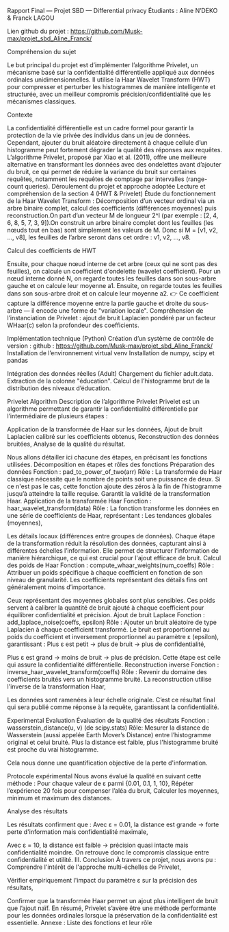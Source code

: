 Rapport Final — Projet SBD — Differential privacy
Étudiants : Aline N’DEKO & Franck LAGOU

Lien github du projet : https://github.com/Musk-max/projet_sbd_Aline_Franck/

Compréhension du sujet

Le but principal du projet est d’implémenter l’algorithme Privelet, un mécanisme basé sur la confidentialité différentielle appliqué aux données ordinales unidimensionnelles. Il utilise la Haar Wavelet Transform (HWT) pour compresser et perturber les histogrammes de manière intelligente et structurée, avec un meilleur compromis précision/confidentialité que les mécanismes classiques.

Contexte

La confidentialité différentielle est un cadre formel pour garantir la protection de la vie privée des individus dans un jeu de données.
Cependant, ajouter du bruit aléatoire directement à chaque cellule d’un histogramme peut fortement dégrader la qualité des réponses aux requêtes.
L’algorithme Privelet, proposé par Xiao et al. (2011), offre une meilleure alternative en transformant les données avec des ondelettes avant d’ajouter du bruit, ce qui permet de réduire la variance du bruit sur certaines requêtes, notamment les requêtes de comptage par intervalles (range-count queries).
Déroulement du projet et approche adoptée
Lecture et compréhension de la section 4 (HWT & Privelet)
Étude du fonctionnement de la Haar Wavelet Transform : 
Décomposition d’un vecteur ordinal via un arbre binaire complet, calcul des coefficients (différences moyennes) puis reconstruction.On part d’un vecteur M de longueur 2^l (par exemple : [2, 4, 6, 8, 5, 7, 3, 9]).On construit un arbre binaire complet dont les feuilles (les nœuds tout en bas) sont simplement les valeurs de M. Donc si M = [v1, v2, ..., v8], les feuilles de l’arbre seront dans cet ordre : v1, v2, ..., v8.

Calcul des coefficients de HWT

Ensuite, pour chaque nœud interne de cet arbre (ceux qui ne sont pas des feuilles), on calcule un coefficient d'ondelette (wavelet coefficient).
Pour un nœud interne donné N, on regarde toutes les feuilles dans son sous-arbre gauche et on calcule leur moyenne a1.
Ensuite, on regarde toutes les feuilles dans son sous-arbre droit et on calcule leur moyenne a2.
👉 Ce coefficient capture la différence moyenne entre la partie gauche et droite du sous-arbre — il encode une forme de "variation locale".
Compréhension de l’instanciation de Privelet : ajout de bruit Laplacien pondéré par un facteur WHaar(c) selon la profondeur des coefficients.


Implémentation technique (Python)
Création d’un système de contrôle de version : github : https://github.com/Musk-max/projet_sbd_Aline_Franck/
Installation de l’environnement virtual venv 
Installation de numpy, scipy et pandas


Intégration des données réelles (Adult)
Chargement du fichier adult.data.
Extraction de la colonne "éducation".
Calcul de l’histogramme brut de la distribution des niveaux d’éducation.

Privelet Algorithm
Description de l’algorithme Privelet
Privelet est un algorithme permettant de garantir la confidentialité différentielle par l’intermédiaire de plusieurs étapes :

Application de la transformée de Haar sur les données,
Ajout de bruit Laplacien calibré sur les coefficients obtenus,
Reconstruction des données bruitées,
Analyse de la qualité du résultat.

Nous allons détailler ici chacune des étapes, en précisant les fonctions utilisées.
Décomposition en étapes et rôles des fonctions
Préparation des données
Fonction : pad_to_power_of_two(arr)
Rôle :
 La transformée de Haar classique nécessite que le nombre de points soit une puissance de deux. Si ce n'est pas le cas, cette fonction ajoute des zéros à la fin de l'histogramme jusqu’à atteindre la taille requise. Garantit la validité de la transformation Haar.
Application de la transformée Haar
Fonction : haar_wavelet_transform(data)
Rôle :
 La fonction transforme les données en une série de coefficients de Haar, représentant :
Les tendances globales (moyennes),


Les détails locaux (différences entre groupes de données).
Chaque étape de la transformation réduit la résolution des données, capturant ainsi à différentes échelles l’information. Elle permet de structurer l’information de manière hiérarchique, ce qui est crucial pour l'ajout efficace de bruit.
Calcul des poids de Haar
Fonction : compute_whaar_weights(num_coeffs)
Rôle :
 Attribuer un poids spécifique à chaque coefficient en fonction de son niveau de granularité.
Les coefficients représentant des détails fins ont généralement moins d’importance.


Ceux représentant des moyennes globales sont plus sensibles.
Ces poids servent à calibrer la quantité de bruit ajouté à chaque coefficient pour équilibrer confidentialité et précision.
Ajout de bruit Laplace
Fonction : add_laplace_noise(coeffs, epsilon)
Rôle : Ajouter un bruit aléatoire de type Laplacien à chaque coefficient transformé. Le bruit est proportionnel au poids du coefficient et inversement proportionnel au paramètre ε (epsilon), garantissant :
Plus ε est petit → plus de bruit → plus de confidentialité,


Plus ε est grand → moins de bruit → plus de précision.
Cette étape est celle qui assure la confidentialité différentielle.
Reconstruction inverse
Fonction : inverse_haar_wavelet_transform(coeffs)
Rôle : Revenir du domaine des coefficients bruités vers un histogramme bruité.
La reconstruction utilise l'inverse de la transformation Haar,


Les données sont ramenées à leur échelle originale.
C’est ce résultat final qui sera publié comme réponse à la requête, garantissant la confidentialité.

Experimental Evaluation
Évaluation de la qualité des résultats
Fonction : wasserstein_distance(u, v) (de scipy.stats)
Rôle: Mesurer la distance de Wasserstein (aussi appelée Earth Mover’s Distance) entre l’histogramme original et celui bruité.
Plus la distance est faible, plus l'histogramme bruité est proche du vrai histogramme.

Cela nous donne une quantification objective de la perte d'information.

Protocole expérimental
Nous avons évalué la qualité en suivant cette méthode :
Pour chaque valeur de ε parmi {0.01, 0.1, 1, 10},
Répéter l’expérience 20 fois pour compenser l’aléa du bruit,
Calculer les moyennes, minimum et maximum des distances.

Analyse des résultats

Les résultats confirment que :
Avec ε = 0.01, la distance est grande → forte perte d'information mais confidentialité maximale,

Avec ε = 10, la distance est faible → précision quasi intacte mais confidentialité moindre.
On retrouve donc le compromis classique entre confidentialité et utilité.
III. Conclusion
À travers ce projet, nous avons pu :
Comprendre l'intérêt de l'approche multi-échelles de Privelet,

Vérifier empiriquement l'impact du paramètre ε sur la précision des résultats,

Confirmer que la transformée Haar permet un ajout plus intelligent de bruit que l’ajout naïf.
En résumé, Privelet s’avère être une méthode performante pour les données ordinales lorsque la préservation de la confidentialité est essentielle.
Annexe : Liste des fonctions et leur rôle
